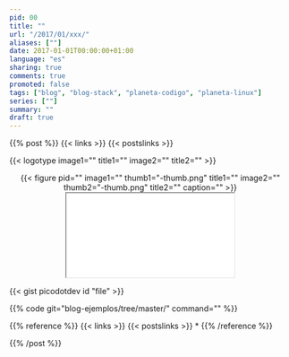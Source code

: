 ```yaml
---
pid: 00
title: ""
url: "/2017/01/xxx/"
aliases: [""]
date: 2017-01-01T00:00:00+01:00
language: "es"
sharing: true
comments: true
promoted: false
tags: ["blog", "blog-stack", "planeta-codigo", "planeta-linux"]
series: [""]
summary: ""
draft: true
---
```


{{% post %}}
{{< links >}}
{{< postslinks >}}

{{< logotype image1="" title1="" image2="" title2="" >}}

<div class="media" style="text-align: center;">
    {{< figure pid=""
        image1="" thumb1="-thumb.png" title1=""
        image2="" thumb2="-thumb.png" title2=""
        caption="" >}}
</div>

<div class="media-amazon" style="text-align: center;">
    <iframe src="&internal=1"></iframe>
</div>

{{< gist picodotdev id "file" >}}

{{% code git="blog-ejemplos/tree/master/" command="" %}}

{{% reference %}}
{{< links >}}
{{< postslinks >}}
*
{{% /reference %}}

{{% /post %}}
